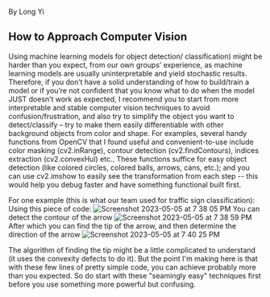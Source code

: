 By Long Yi

## How to Approach Computer Vision

Using machine learning models for object detection/ classification) might be harder than you expect, from our own groups’ experience, as machine learning models are usually uninterpretable and yield stochastic results. 
Therefore, if you don’t have a solid understanding of how to build/train a model or if you’re not confident that you know what to do when the model JUST doesn’t work as expected, I recommend you to start from more interpretable and stable computer vision techniques to avoid confusion/frustration, and also try to simplify the object you want to detect/classify – try to make them easily differentiable with other background objects from color and shape. 
For examples, several handy functions from OpenCV that I found useful and convenient-to-use include color masking (cv2.inRange), contour detection (cv2.findContours), indices extraction (cv2.convexHul) etc.. 
These functions suffice for easy object detection (like colored circles, colored balls, arrows, cans, etc.); and you can use cv2.imshow to easily see the transformation from each step -- this would help you debug faster and have something functional built first. 

For one example (this is what our team used for traffic sign classification):
Using this piece of code:
![Screenshot 2023-05-05 at 7 38 05 PM](https://user-images.githubusercontent.com/59838570/236585107-8e69b398-36c1-4977-8116-ad4ff33f6aba.jpg)
You can detect the contour of the arrow
![Screenshot 2023-05-05 at 7 38 59 PM](https://user-images.githubusercontent.com/59838570/236585145-c92799a8-d5ae-4da9-9db8-935fe0263750.jpg)
After which you can find the tip of the arrow, and then determine the direction of the arrow
![Screenshot 2023-05-05 at 7 40 25 PM](https://user-images.githubusercontent.com/59838570/236585224-9bb3d2d1-0daf-4bfa-b313-0c4551323ece.jpg)

The algorithm of finding the tip might be a little complicated to understand (it uses the convexity defects to do it). But the point I'm making here is that with these few lines of pretty simple code, you can achieve probably more than you expected. So do start with these "seamingly easy" techniques first before you use something more powerful but confusing.
